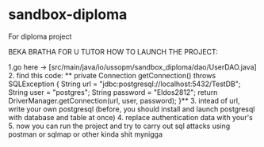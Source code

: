 # sandbox-diploma
For diploma project

BEKA BRATHA FOR U TUTOR HOW TO LAUNCH THE PROJECT:

  1.go here -> [src/main/java/io/ussopm/sandbox_diploma/dao/UserDAO.java]
  2. find this code: 
     ** private Connection getConnection() throws SQLException {
        String url = "jdbc:postgresql://localhost:5432/TestDB";
        String user = "postgres";
        String password = "Eldos2812";
        return DriverManager.getConnection(url, user, password);
    }**
  3. intead of url, write your own postgresql (before, you should install and launch postgresql with database and table at once)
  4. replace authentication data with your's
  5. now you can run the project and try to carry out sql attacks using postman or sqlmap or other kinda shit mynigga
